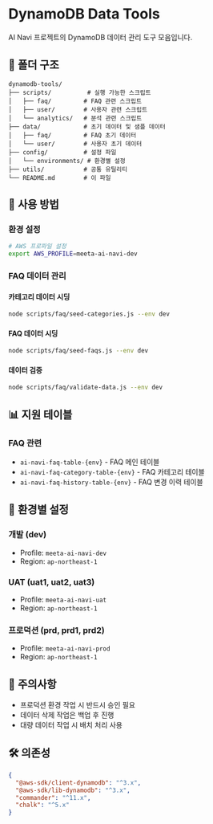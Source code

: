 # DynamoDB Data Tools

AI Navi 프로젝트의 DynamoDB 데이터 관리 도구 모음입니다.

## 📁 폴더 구조

```
dynamodb-tools/
├── scripts/          # 실행 가능한 스크립트
│   ├── faq/         # FAQ 관련 스크립트
│   ├── user/        # 사용자 관련 스크립트
│   └── analytics/   # 분석 관련 스크립트
├── data/            # 초기 데이터 및 샘플 데이터
│   ├── faq/         # FAQ 초기 데이터
│   └── user/        # 사용자 초기 데이터
├── config/          # 설정 파일
│   └── environments/ # 환경별 설정
├── utils/           # 공통 유틸리티
└── README.md        # 이 파일
```

## 🚀 사용 방법

### 환경 설정

```bash
# AWS 프로파일 설정
export AWS_PROFILE=meeta-ai-navi-dev
```

### FAQ 데이터 관리

#### 카테고리 데이터 시딩
```bash
node scripts/faq/seed-categories.js --env dev
```

#### FAQ 데이터 시딩
```bash
node scripts/faq/seed-faqs.js --env dev
```

#### 데이터 검증
```bash
node scripts/faq/validate-data.js --env dev
```

## 📊 지원 테이블

### FAQ 관련
- `ai-navi-faq-table-{env}` - FAQ 메인 테이블
- `ai-navi-faq-category-table-{env}` - FAQ 카테고리 테이블
- `ai-navi-faq-history-table-{env}` - FAQ 변경 이력 테이블

## 🔧 환경별 설정

### 개발 (dev)
- Profile: `meeta-ai-navi-dev`
- Region: `ap-northeast-1`

### UAT (uat1, uat2, uat3)
- Profile: `meeta-ai-navi-uat`
- Region: `ap-northeast-1`

### 프로덕션 (prd, prd1, prd2)
- Profile: `meeta-ai-navi-prod`
- Region: `ap-northeast-1`

## 📝 주의사항

- 프로덕션 환경 작업 시 반드시 승인 필요
- 데이터 삭제 작업은 백업 후 진행
- 대량 데이터 작업 시 배치 처리 사용

## 🛠️ 의존성

```json
{
  "@aws-sdk/client-dynamodb": "^3.x",
  "@aws-sdk/lib-dynamodb": "^3.x",
  "commander": "^11.x",
  "chalk": "^5.x"
}
```